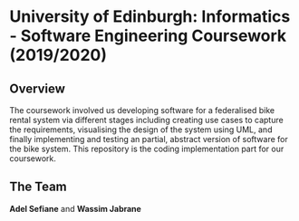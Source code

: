 # University of Edinburgh: Informatics - Software Engineering Coursework (2019/2020)

## Overview
The coursework involved us developing software for a federalised bike rental system via different stages including creating use cases to capture the requirements, visualising the design of the system using UML, and finally implementing and testing an partial, abstract version of software for the bike system.
This repository is the coding implementation part for our coursework.

## The Team
**Adel Sefiane** and **Wassim Jabrane**
